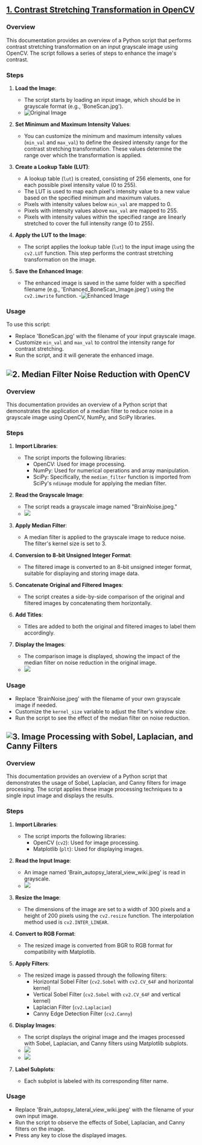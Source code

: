 ## [1. Contrast Stretching Transformation in OpenCV](https://github.com/dhananjayjm/Image-Processing-and-Data-Visualization-WiSe-22-23/blob/main/Bone%20Scan%20Image%20Enhancement.ipynb)

### Overview

This documentation provides an overview of a Python script that performs contrast stretching transformation on an input grayscale image using OpenCV. The script follows a series of steps to enhance the image's contrast.

### Steps

1. **Load the Image**:
   - The script starts by loading an input image, which should be in grayscale format (e.g., 'BoneScan.jpg').
   - ![Original Image](https://github.com/dhananjayjm/Image-Processing-and-Data-Visualization-WiSe-22-23/blob/main/BoneScan.jpg)

2. **Set Minimum and Maximum Intensity Values**:
   - You can customize the minimum and maximum intensity values (`min_val` and `max_val`) to define the desired intensity range for the contrast stretching transformation. These values determine the range over which the transformation is applied.

3. **Create a Lookup Table (LUT)**:
   - A lookup table (`lut`) is created, consisting of 256 elements, one for each possible pixel intensity value (0 to 255).
   - The LUT is used to map each pixel's intensity value to a new value based on the specified minimum and maximum values.
   - Pixels with intensity values below `min_val` are mapped to 0.
   - Pixels with intensity values above `max_val` are mapped to 255.
   - Pixels with intensity values within the specified range are linearly stretched to cover the full intensity range (0 to 255).

4. **Apply the LUT to the Image**:
   - The script applies the lookup table (`lut`) to the input image using the `cv2.LUT` function. This step performs the contrast stretching transformation on the image.

5. **Save the Enhanced Image**:
   - The enhanced image is saved in the same folder with a specified filename (e.g., 'Enhanced_BoneScan_Image.jpeg') using the `cv2.imwrite` function.
   -![Enhanced Image](https://github.com/dhananjayjm/Image-Processing-and-Data-Visualization-WiSe-22-23/blob/main/Enhanced_BoneScan_Image.jpeg)

### Usage
To use this script:
   - Replace 'BoneScan.jpg' with the filename of your input grayscale image.
   - Customize `min_val` and `max_val` to control the intensity range for contrast stretching.
   - Run the script, and it will generate the enhanced image.

## ![2. Median Filter Noise Reduction with OpenCV](https://github.com/dhananjayjm/Image-Processing-and-Data-Visualization-WiSe-22-23/blob/main/Brain%20max%20filtering.ipynb)

### Overview

This documentation provides an overview of a Python script that demonstrates the application of a median filter to reduce noise in a grayscale image using OpenCV, NumPy, and SciPy libraries.

### Steps

1. **Import Libraries**:
   - The script imports the following libraries:
     - OpenCV: Used for image processing.
     - NumPy: Used for numerical operations and array manipulation.
     - SciPy: Specifically, the `median_filter` function is imported from SciPy's `ndimage` module for applying the median filter.

2. **Read the Grayscale Image**:
   - The script reads a grayscale image named "BrainNoise.jpeg."
   - ![](https://github.com/dhananjayjm/Image-Processing-and-Data-Visualization-WiSe-22-23/blob/main/BrainNoise.jpeg)

3. **Apply Median Filter**:
   - A median filter is applied to the grayscale image to reduce noise. The filter's kernel size is set to 3.

4. **Conversion to 8-bit Unsigned Integer Format**:
   - The filtered image is converted to an 8-bit unsigned integer format, suitable for displaying and storing image data.

5. **Concatenate Original and Filtered Images**:
   - The script creates a side-by-side comparison of the original and filtered images by concatenating them horizontally.

6. **Add Titles**:
   - Titles are added to both the original and filtered images to label them accordingly.

7. **Display the Images**:
   - The comparison image is displayed, showing the impact of the median filter on noise reduction in the original image.
   - ![](https://github.com/dhananjayjm/Image-Processing-and-Data-Visualization-WiSe-22-23/blob/main/Denoised%20brain%20image.png)

### Usage
   - Replace 'BrainNoise.jpeg' with the filename of your own grayscale image if needed.
   - Customize the `kernel_size` variable to adjust the filter's window size.
   - Run the script to see the effect of the median filter on noise reduction.

## ![3. Image Processing with Sobel, Laplacian, and Canny Filters](https://github.com/dhananjayjm/Image-Processing-and-Data-Visualization-WiSe-22-23/blob/main/Edge%20Detection%20with%20Sobel%20Laplacian%20Canny%20filters.ipynb)

### Overview

This documentation provides an overview of a Python script that demonstrates the usage of Sobel, Laplacian, and Canny filters for image processing. The script applies these image processing techniques to a single input image and displays the results.

### Steps

1. **Import Libraries**:
   - The script imports the following libraries:
     - OpenCV (`cv2`): Used for image processing.
     - Matplotlib (`plt`): Used for displaying images.

2. **Read the Input Image**:
   - An image named 'Brain_autopsy_lateral_view_wiki.jpeg' is read in grayscale.
   - ![](https://github.com/dhananjayjm/Image-Processing-and-Data-Visualization-WiSe-22-23/blob/main/Brain_autopsy_lateral_view_wiki.jpeg)

3. **Resize the Image**:
   - The dimensions of the image are set to a width of 300 pixels and a height of 200 pixels using the `cv2.resize` function. The interpolation method used is `cv2.INTER_LINEAR`.
   
4. **Convert to RGB Format**:
   - The resized image is converted from BGR to RGB format for compatibility with Matplotlib.

5. **Apply Filters**:
   - The resized image is passed through the following filters:
     - Horizontal Sobel Filter (`cv2.Sobel` with `cv2.CV_64F` and horizontal kernel)
     - Vertical Sobel Filter (`cv2.Sobel` with `cv2.CV_64F` and vertical kernel)
     - Laplacian Filter (`cv2.Laplacian`)
     - Canny Edge Detection Filter (`cv2.Canny`)

6. **Display Images**:
   - The script displays the original image and the images processed with Sobel, Laplacian, and Canny filters using Matplotlib subplots.
   - ![](https://github.com/dhananjayjm/Image-Processing-and-Data-Visualization-WiSe-22-23/blob/main/edge%20detection%201.png)
   - ![](https://github.com/dhananjayjm/Image-Processing-and-Data-Visualization-WiSe-22-23/blob/main/edge%20detection%202.png)
   
7. **Label Subplots**:
   - Each subplot is labeled with its corresponding filter name.

### Usage
   - Replace 'Brain_autopsy_lateral_view_wiki.jpeg' with the filename of your own input image.
   - Run the script to observe the effects of Sobel, Laplacian, and Canny filters on the image.
   - Press any key to close the displayed images.
